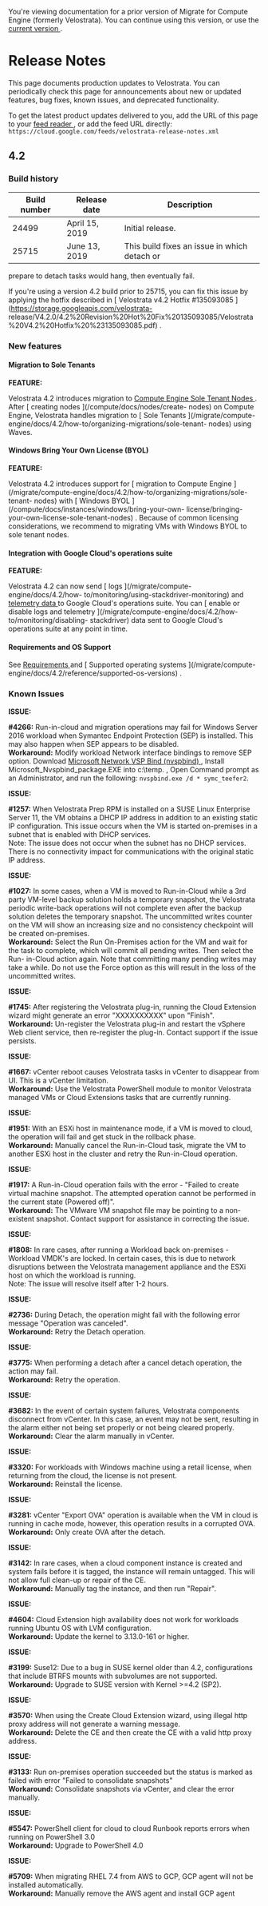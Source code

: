 You're viewing documentation for a prior version of Migrate for Compute Engine
(formerly Velostrata). You can continue using this version, or use the [
current version ](/migrate/compute-engine/docs/) .

#  Release Notes

This page documents production updates to Velostrata. You can periodically
check this page for announcements about new or updated features, bug fixes,
known issues, and deprecated functionality.

To get the latest product updates delivered to you, add the URL of this page
to your [ feed reader
](https://wikipedia.org/wiki/Comparison_of_feed_aggregators) , or add the feed
URL directly: ` https://cloud.google.com/feeds/velostrata-release-notes.xml `

##  4.2

###  Build history

Build number  |  Release date  |  Description  
---|---|---  
24499  |  April 15, 2019  |  Initial release.  
25715  |  June 13, 2019  |  This build fixes an issue in which detach or
prepare to detach tasks would hang, then eventually fail.

If you're using a version 4.2 build prior to 25715, you can fix this issue by
applying the hotfix described in [ Velostrata v4.2 Hotfix #135093085
](https://storage.googleapis.com/velostrata-
release/V4.2.0/4.2%20Revision%20Hot%20Fix%20135093085/Velostrata%20V4.2%20Hotfix%20%23135093085.pdf)
.  
  
###  New features

####  Migration to Sole Tenants

**FEATURE:**

Velostrata 4.2 introduces migration to [ Compute Engine Sole Tenant Nodes
](/compute/docs/nodes) . After [ creating nodes ](/compute/docs/nodes/create-
nodes) on Compute Engine, Velostrata handles migration to [ Sole Tenants
](/migrate/compute-engine/docs/4.2/how-to/organizing-migrations/sole-tenant-
nodes) using Waves.

####  Windows Bring Your Own License (BYOL)

**FEATURE:**

Velostrata 4.2 introduces support for [ migration to Compute Engine
](/migrate/compute-engine/docs/4.2/how-to/organizing-migrations/sole-tenant-
nodes) with [ Windows BYOL ](/compute/docs/instances/windows/bring-your-own-
license/bringing-your-own-license-sole-tenant-nodes) . Because of common
licensing considerations, we recommend to migrating VMs with Windows BYOL to
sole tenant nodes.

####  Integration with Google Cloud's operations suite

**FEATURE:**

Velostrata 4.2 can now send [ logs ](/migrate/compute-engine/docs/4.2/how-
to/monitoring/using-stackdriver-monitoring) and [ telemetry data
](/migrate/compute-engine/docs/4.2/how-to/monitoring/viewing-stackdriver-logs)
to Google Cloud's operations suite. You can [ enable or disable logs and
telemetry ](/migrate/compute-engine/docs/4.2/how-to/monitoring/disabling-
stackdriver) data sent to Google Cloud's operations suite at any point in
time.

####  Requirements and OS Support

See [ Requirements ](/migrate/compute-engine/docs/4.2/concepts/requirements)
and [ Supported operating systems ](/migrate/compute-
engine/docs/4.2/reference/supported-os-versions) .

###  Known Issues

**ISSUE:**

**#4266:** Run-in-cloud and migration operations may fail for Windows Server
2016 workload when Symantec Endpoint Protection (SEP) is installed. This may
also happen when SEP appears to be disabled.  
**Workaround:** Modify workload Network interface bindings to remove SEP
option. Download [ Microsoft Network VSP Bind (nvspbind)
](https://gallery.technet.microsoft.com/Hyper-V-Network-VSP-Bind-cf937850) ,
Install Microsoft_Nvspbind_package.EXE into c:\temp. , Open Command prompt as
an Administrator, and run the following: `nvspbind.exe /d * symc_teefer2`.

**ISSUE:**

**#1257:** When Velostrata Prep RPM is installed on a SUSE Linux Enterprise
Server 11, the VM obtains a DHCP IP address in addition to an existing static
IP configuration. This issue occurs when the VM is started on-premises in a
subnet that is enabled with DHCP services.  
Note: The issue does not occur when the subnet has no DHCP services. There is
no connectivity impact for communications with the original static IP address.

**ISSUE:**

**#1027:** In some cases, when a VM is moved to Run-in-Cloud while a 3rd party
VM-level backup solution holds a temporary snapshot, the Velostrata periodic
write-back operations will not complete even after the backup solution deletes
the temporary snapshot. The uncommitted writes counter on the VM will show an
increasing size and no consistency checkpoint will be created on-premises.  
**Workaround:** Select the Run On-Premises action for the VM and wait for the
task to complete, which will commit all pending writes. Then select the Run-
in-Cloud action again. Note that committing many pending writes may take a
while. Do not use the Force option as this will result in the loss of the
uncommitted writes.

**ISSUE:**

**#1745:** After registering the Velostrata plug-in, running the Cloud
Extension wizard might generate an error "XXXXXXXXXX" upon "Finish".  
**Workaround:** Un-register the Velostrata plug-in and restart the vSphere Web
client service, then re-register the plug-in. Contact support if the issue
persists.

**ISSUE:**

**#1667:** vCenter reboot causes Velostrata tasks in vCenter to disappear from
UI. This is a vCenter limitation.  
**Workaround:** Use the Velostrata PowerShell module to monitor Velostrata
managed VMs or Cloud Extensions tasks that are currently running.

**ISSUE:**

**#1951:** With an ESXi host in maintenance mode, if a VM is moved to cloud,
the operation will fail and get stuck in the rollback phase.  
**Workaround:** Manually cancel the Run-in-Cloud task, migrate the VM to
another ESXi host in the cluster and retry the Run-in-Cloud operation.

**ISSUE:**

**#1917:** A Run-in-Cloud operation fails with the error - "Failed to create
virtual machine snapshot. The attempted operation cannot be performed in the
current state (Powered off)".  
**Workaround:** The VMware VM snapshot file may be pointing to a non-existent
snapshot. Contact support for assistance in correcting the issue.

**ISSUE:**

**#1808:** In rare cases, after running a Workload back on-premises - Workload
VMDK's are locked. In certain cases, this is due to network disruptions
between the Velostrata management appliance and the ESXi host on which the
workload is running.  
Note: The issue will resolve itself after 1-2 hours.

**ISSUE:**

**#2736:** During Detach, the operation might fail with the following error
message "Operation was canceled".  
**Workaround:** Retry the Detach operation.

**ISSUE:**

**#3775:** When performing a detach after a cancel detach operation, the
action may fail.  
**Workaround:** Retry the operation.

**ISSUE:**

**#3682:** In the event of certain system failures, Velostrata components
disconnect from vCenter. In this case, an event may not be sent, resulting in
the alarm either not being set properly or not being cleared properly.  
**Workaround:** Clear the alarm manually in vCenter.

**ISSUE:**

**#3320:** For workloads with Windows machine using a retail license, when
returning from the cloud, the license is not present.  
**Workaround:** Reinstall the license.

**ISSUE:**

**#3281:** vCenter "Export OVA" operation is available when the VM in cloud is
running in cache mode, however, this operation results in a corrupted OVA.  
**Workaround:** Only create OVA after the detach.

**ISSUE:**

**#3142:** In rare cases, when a cloud component instance is created and
system fails before it is tagged, the instance will remain untagged. This will
not allow full clean-up or repair of the CE.  
**Workaround:** Manually tag the instance, and then run "Repair".

**ISSUE:**

**#4604:** Cloud Extension high availability does not work for workloads
running Ubuntu OS with LVM configuration.  
**Workaround:** Update the kernel to 3.13.0-161 or higher.

**ISSUE:**

**#3199:** Suse12: Due to a bug in SUSE kernel older than 4.2, configurations
that include BTRFS mounts with subvolumes are not supported.  
**Workaround:** Upgrade to SUSE version with Kernel >=4.2 (SP2).

**ISSUE:**

**#3570:** When using the Create Cloud Extension wizard, using illegal http
proxy address will not generate a warning message.  
**Workaround:** Delete the CE and then create the CE with a valid http proxy
address.

**ISSUE:**

**#3133:** Run on-premises operation succeeded but the status is marked as
failed with error "Failed to consolidate snapshots"  
**Workaround:** Consolidate snapshots via vCenter, and clear the error
manually.

**ISSUE:**

**#5547:** PowerShell client for cloud to cloud Runbook reports errors when
running on PowerShell 3.0  
**Workaround:** Upgrade to PowerShell 4.0

**ISSUE:**

**#5709:** When migrating RHEL 7.4 from AWS to GCP, GCP agent will not be
installed automatically.  
**Workaround:** Manually remove the AWS agent and install GCP agent

